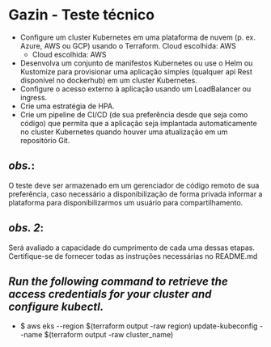 # Gazin - Teste técnico
- Configure um cluster Kubernetes em uma plataforma de nuvem (p. ex. Azure, AWS ou GCP) usando o Terraform.
Cloud escolhida: AWS
    - Cloud escolhida: AWS
- Desenvolva um conjunto de manifestos Kubernetes ou use o Helm ou Kustomize para provisionar uma aplicação simples (qualquer api Rest disponível no dockerhub) em um cluster Kubernetes.
- Configure o acesso externo à aplicação usando um LoadBalancer ou ingress.
- Crie uma estratégia de HPA.
- Crie um pipeline de CI/CD (de sua preferência desde que seja como código) que permita que a aplicação seja implantada automaticamente no cluster Kubernetes quando houver uma atualização em um repositório Git.
## _obs._: 
O teste deve ser armazenado em um gerenciador de código remoto de sua preferência, caso necessário a disponibilização de forma privada informar a plataforma para disponibilizarmos um usuário para compartilhamento. 
## _obs. 2_:
Será avaliado a capacidade do cumprimento de cada uma dessas etapas. Certifique-se de fornecer todas as instruções necessárias no README.md

## _Run the following command to retrieve the access credentials for your cluster and configure kubectl._

- $ aws eks --region $(terraform output -raw region) update-kubeconfig --name $(terraform output -raw cluster_name)
